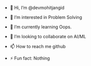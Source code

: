 - 👋 Hi, I’m @devmohitjangid
- 👀 I’m interested in Problem Solving
- 🌱 I’m currently learning Oops.
- 💞️ I’m looking to collaborate on AI/ML
- 📫 How to reach me github
  
- ⚡ Fun fact: Nothing

<!---
devmohitjangid/devmohitjangid is a ✨ special ✨ repository because its `README.md` (this file) appears on your GitHub profile.
You can click the Preview link to take a look at your changes.
--->
